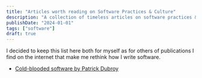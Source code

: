 ```yaml
---
title: "Articles worth reading on Software Practices & Culture"
description: "A collection of timeless articles on software practices & culture worth reading."
publishDate: "2024-01-01"
tags: ["software"]
draft: true
---
```


I decided to keep this list here both for myself as for others of publications I
find on the internet that make me rethink how I write software.

- [Cold-blooded software by Patrick Dubroy](https://dubroy.com/blog/cold-blooded-software/)


